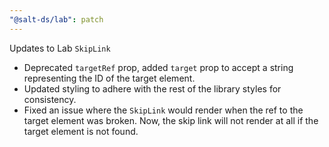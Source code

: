 ```yaml
---
"@salt-ds/lab": patch
---
```


Updates to Lab `SkipLink`

- Deprecated `targetRef` prop, added `target` prop to accept a string representing the ID of the target element.
- Updated styling to adhere with the rest of the library styles for consistency.
- Fixed an issue where the `SkipLink` would render when the ref to the target element was broken. Now, the skip link will not render at all if the target element is not found.
